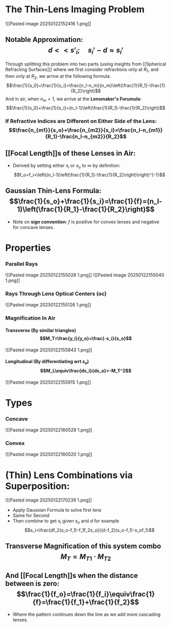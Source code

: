 # The Thin-Lens Imaging Problem
![[Pasted image 20250122152416 1.png]]
## Notable Approximation:$$d<<s'_i;\quad s_i'-d\approx s_i'$$
Through splitting this problem into two parts (using insights from [[Spherical Refracting Surfaces]]) where we first consider refractions only at $R_1$, and then only at $R_2$, we arrive at the following formula:$$\frac{1}{s_0}+\frac{1}{s_i}=\frac{n_l-n_m}{n_m}\left(\frac{1}{R_1}-\frac{1}{R_2}\right)$$ And in air, when $n_m=1$, we arrive at the **Lensmaker's Forumula**:$$\frac{1}{s_0}+\frac{1}{s_i}=(n_l-1)\left(\frac{1}{R_1}-\frac{1}{R_2}\right)$$
### If Refractive Indices are Different on Either Side of the Lens: $$\frac{n_{m1}}{s_o}+\frac{n_{m2}}{s_i}=\frac{n_l-n_{m1}}{R_1}-\frac{n_l-n_{m2}}{R_2}$$
## [[Focal Length]]s of these Lenses in Air:
- Derived by setting either $s_i$ or $s_o$ to $\infty$ by definition:$$f_o=f_i=\left((n_l-1)\left(\frac{1}{R_1}-\frac{1}{R_2}\right)\right)^{-1}$$
## Gaussian Thin-Lens Formula:$$\frac{1}{s_o}+\frac{1}{s_i}=\frac{1}{f}=(n_l-1)\left(\frac{1}{R_1}-\frac{1}{R_2}\right)$$
- Note on **sign convention**: $f$ is positive for convex lenses and negative for concave lenses.

# Properties
### Parallel Rays
![[Pasted image 20250122155028 1.png]]
![[Pasted image 20250122155040 1.png]]

### Rays Through Lens Optical Centers (oc)
![[Pasted image 20250122155126 1.png]]

### Magnification In Air

#### Transverse (By similar triangles) $$M_T=\frac{y_i}{y_o}=\frac{-s_i}{s_o}$$
![[Pasted image 20250122155843 1.png]]

#### Longitudinal (By differentiating wrt $s_o$) $$M_L\equiv\frac{ds_i}{ds_o}=-M_T^2$$
![[Pasted image 20250122155915 1.png]]

# Types
### Concave
![[Pasted image 20250122160529 1.png]]
### Convex
![[Pasted image 20250122160520 1.png]]

# (Thin) Lens Combinations via Superposition:
![[Pasted image 20250122170239 1.png]]
- Apply Gaussian Formula to solve first lens
- Same for Second
- Then combine to get $s_i$ given $s_o$ and $d$ for example
$$s_i=\frac{df_2(s_o-f_1)-f_1f_2s_o}{(d-f_2)(s_o-f_1)-s_of_1}$$
## Transverse Magnification of this system combo $$M_T=M_{T1}\cdot M_{T2}$$
## And [[Focal Length]]s when the distance between is zero: $$\frac{1}{f_o}=\frac{1}{f_i}\equiv\frac{1}{f}=\frac{1}{f_1}+\frac{1}{f_2}$$
- Where the pattern continues down the line as we add more cascading lenses.
